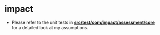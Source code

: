 # impact

 * Please refer to the unit tests in <a href = "https://github.com/nqobani000/impact/tree/main/src/test/com/impact/assessment/core"><b>src/test/com/impact/assessment/core</b><a>  for a detailed look at my assumptions.
